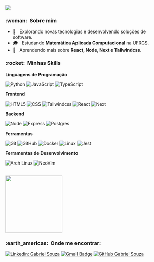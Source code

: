 
![](https://komarev.com/ghpvc/?username=Gabriel-Tapes&color=006bed)

<h3> :woman: &nbsp;Sobre mim </h3>

- 🤔 &nbsp; Explorando novas tecnologias e desenvolvendo soluções de software.
- 🎓 &nbsp; Estudando **Matemática Aplicada Computacional** na <a href="https://ufrgs.br">UFRGS</a>.
- 🌱 &nbsp; Aprendendo mais sobre **React, Node, Next e Tailwindcss**.

<h3> :rocket: &nbsp;Minhas Skills </h3>

**Linguagens de Programação**

  ![Python](https://img.shields.io/badge/-Python-333333?style=flat&logo=python&logoColor=00599C)
  ![JavaScript](https://img.shields.io/badge/-JavaScript-333333?style=flat&logo=javascript)
  ![TypeScript](https://img.shields.io/badge/-TypeScript-333333?style=flat&logo=typescript)
  
  
**Frontend**

  ![HTML5](https://img.shields.io/badge/-HTML5-333333?style=flat&logo=HTML5)
  ![CSS](https://img.shields.io/badge/-CSS-333333?style=flat&logo=CSS3&logoColor=1572B6)
  ![Tailwindcss](https://img.shields.io/badge/-Tailwind-333333?style=flat&logo=tailwindcss)
  ![React](https://img.shields.io/badge/-React-333333?style=flat&logo=react)
  ![Next](https://img.shields.io/badge/-Next-333333?style=flat&logo=next.js)
  
**Backend**
  
  ![Node](https://img.shields.io/badge/-Node-333333?style=flat&logo=node.js)
  ![Express](https://img.shields.io/badge/-Express-333333?style=flat&logo=express)
  ![Postgres](https://img.shields.io/badge/-Postgres-333333?style=flat&logo=postgresql)

**Ferramentas**

  ![Git](https://img.shields.io/badge/-Git-333333?style=flat&logo=git)
  ![GitHub](https://img.shields.io/badge/-GitHub-333333?style=flat&logo=github)
  ![Docker](https://img.shields.io/badge/-Docker-333333?style=flat&logo=docker)
  ![Linux](https://img.shields.io/badge/-Linux-333333?style=flat&logo=linux)
  ![Jest](https://img.shields.io/badge/-Jest-333333?style=flat&logo=jest)

**Ferramentas de Desenvolvimento**

  
  ![Arch Linux](https://img.shields.io/badge/-ArchLinux-333333?style=flat&logo=archlinux)
  ![NeoVim](https://img.shields.io/badge/-NeoVim-333333?style=flat&logo=neovim)

<br/>

<a href="https://github.com/Gabriel-Tapes">
  <img height="180em" src="https://github-readme-stats.vercel.app/api?username=Gabriel-Tapes&theme=dracula&show_icons=true" />
</a>

<br/>

<h3> :earth_americas: &nbsp;Onde me encontrar: </h3> 

[![Linkedin: Gabriel Souza](https://img.shields.io/badge/-Gabriel%20Souza-blue?style=flat-square&logo=Linkedin&logoColor=white&link=https://linkedin.com/in/gabriel-tapes)](https://linkedin.com/in/gabriel-tapes)
[![Gmail Badge](https://img.shields.io/badge/-gabrielsouza.iacs@gmail-006bed?style=flat-square&logo=Gmail&logoColor=white&link=mailto:gabrielsouza.iacs@gmail.com)](mailto:gabrielsouza.iacs@gmail.com)
[![GitHub Gabriel Souza]( https://img.shields.io/github/followers/Gabriel-Tapes?label=follow&style=social)](https://github.com/Gabriel-Tapes)
